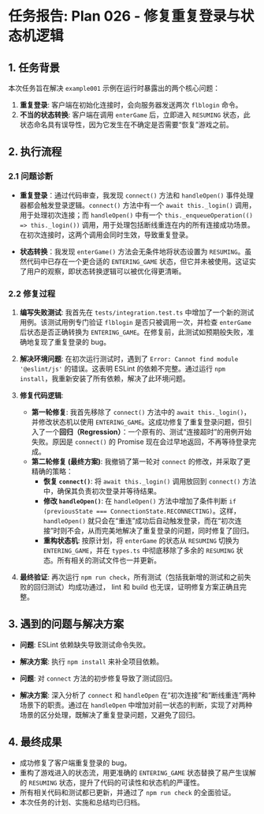 # 任务报告: Plan 026 - 修复重复登录与状态机逻辑

## 1. 任务背景

本次任务旨在解决 `example001` 示例在运行时暴露出的两个核心问题：
1.  **重复登录**: 客户端在初始化连接时，会向服务器发送两次 `flblogin` 命令。
2.  **不当的状态转换**: 客户端在调用 `enterGame` 后，立即进入 `RESUMING` 状态，此状态命名具有误导性，因为它发生在不确定是否需要“恢复”游戏之前。

## 2. 执行流程

### 2.1 问题诊断

- **重复登录**：通过代码审查，我发现 `connect()` 方法和 `handleOpen()` 事件处理器都会触发登录逻辑。`connect()` 方法中有一个 `await this._login()` 调用，用于处理初次连接；而 `handleOpen()` 中有一个 `this._enqueueOperation(() => this._login())` 调用，用于处理包括断线重连在内的所有连接成功场景。在初次连接时，这两个调用会同时生效，导致重复登录。

- **状态转换**：我发现 `enterGame()` 方法会无条件地将状态设置为 `RESUMING`。虽然代码中已存在一个更合适的 `ENTERING_GAME` 状态，但它并未被使用。这证实了用户的观察，即状态转换逻辑可以被优化得更清晰。

### 2.2 修复过程

1.  **编写失败测试**: 我首先在 `tests/integration.test.ts` 中增加了一个新的测试用例。该测试用例专门验证 `flblogin` 是否只被调用一次，并检查 `enterGame` 后状态是否正确转换为 `ENTERING_GAME`。在修复前，此测试如预期般失败，准确地复现了重复登录的 bug。

2.  **解决环境问题**: 在初次运行测试时，遇到了 `Error: Cannot find module '@eslint/js'` 的错误。这表明 ESLint 的依赖不完整。通过运行 `npm install`，我重新安装了所有依赖，解决了此环境问题。

3.  **修复代码逻辑**:
    - **第一轮修复**: 我首先移除了 `connect()` 方法中的 `await this._login()`，并修改状态机以使用 `ENTERING_GAME`。这成功修复了重复登录问题，但引入了一个**回归（Regression）**：一个原有的、测试“连接超时”的用例开始失败。原因是 `connect()` 的 Promise 现在会过早地返回，不再等待登录完成。
    - **第二轮修复 (最终方案)**: 我撤销了第一轮对 `connect` 的修改，并采取了更精确的策略：
        - **恢复 `connect()`**: 将 `await this._login()` 调用放回到 `connect()` 方法中，确保其负责初次登录并等待结果。
        - **修改 `handleOpen()`**: 在 `handleOpen()` 方法中增加了条件判断 `if (previousState === ConnectionState.RECONNECTING)`。这样，`handleOpen()` 就只会在“重连”成功后自动触发登录，而在“初次连接”时则不会，从而完美地解决了重复登录的问题，同时修复了回归。
        - **重构状态机**: 按原计划，将 `enterGame` 的状态从 `RESUMING` 切换为 `ENTERING_GAME`，并在 `types.ts` 中彻底移除了多余的 `RESUMING` 状态。所有相关的测试文件也一并更新。

4.  **最终验证**: 再次运行 `npm run check`，所有测试（包括我新增的测试和之前失败的回归测试）均成功通过， lint 和 build 也无误，证明修复方案正确且完整。

## 3. 遇到的问题与解决方案

- **问题**: ESLint 依赖缺失导致测试命令失败。
- **解决方案**: 执行 `npm install` 来补全项目依赖。

- **问题**: 对 `connect` 方法的初步修复导致了测试回归。
- **解决方案**: 深入分析了 `connect` 和 `handleOpen` 在“初次连接”和“断线重连”两种场景下的职责。通过在 `handleOpen` 中增加对前一状态的判断，实现了对两种场景的区分处理，既解决了重复登录问题，又避免了回归。

## 4. 最终成果

- 成功修复了客户端重复登录的 bug。
- 重构了游戏进入的状态流，用更准确的 `ENTERING_GAME` 状态替换了易产生误解的 `RESUMING` 状态，提升了代码的可读性和状态机的严谨性。
- 所有相关代码和测试都已更新，并通过了 `npm run check` 的全面验证。
- 本次任务的计划、实施和总结均已归档。
